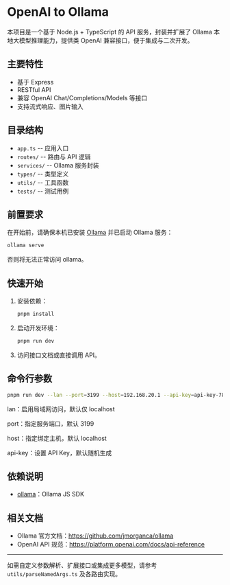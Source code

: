 # OpenAI to Ollama

本项目是一个基于 Node.js + TypeScript 的 API 服务，封装并扩展了 Ollama 本地大模型推理能力，提供类 OpenAI 兼容接口，便于集成与二次开发。

## 主要特性

- 基于 Express
- RESTful API
- 兼容 OpenAI Chat/Completions/Models 等接口
- 支持流式响应、图片输入

## 目录结构

- `app.ts`              -- 应用入口
- `routes/`             -- 路由与 API 逻辑
- `services/`           -- Ollama 服务封装
- `types/`              -- 类型定义
- `utils/`              -- 工具函数
- `tests/`              -- 测试用例

## 前置要求

在开始前，请确保本机已安装 [Ollama](https://ollama.com/) 并已启动 Ollama 服务：

```sh
ollama serve
```

否则将无法正常访问 ollama。

## 快速开始

1. 安装依赖：

   ```sh
   pnpm install
   ```

2. 启动开发环境：

   ```sh
   pnpm run dev
   ```

3. 访问接口文档或直接调用 API。

## 命令行参数

```sh
pnpm run dev --lan --port=3199 --host=192.168.20.1 --api-key=api-key-7890
```

lan：启用局域网访问，默认仅 localhost

port：指定服务端口，默认 3199

host：指定绑定主机，默认 localhost

api-key：设置 API Key，默认随机生成

## 依赖说明

- [ollama](https://www.npmjs.com/package/ollama)：Ollama JS SDK

## 相关文档

- Ollama 官方文档：<https://github.com/jmorganca/ollama>
- OpenAI API 规范：<https://platform.openai.com/docs/api-reference>

---
如需自定义参数解析、扩展接口或集成更多模型，请参考 `utils/parseNamedArgs.ts` 及各路由实现。
